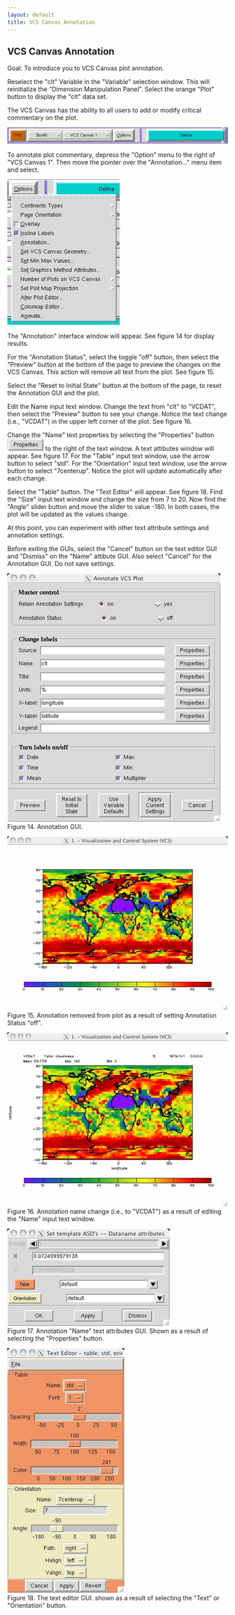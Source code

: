 ```yaml
---
layout: default
title: VCS Canvas Annotation 
---
```


##  VCS Canvas Annotation
Goal:  To introduce you to VCS Canvas plot annotation. 

Reselect the "clt" Variable in the "Variable" selection window. This will
reinitialize the "Dimension Manipulation Panel". Select the orange "Plot"
button to display the "clt" data set.

The VCS Canvas has the ability to all users to add or modify critical
commentary on the plot.

![Graphics_1](media/images/graphics_1)

To annotate plot commentary, depress the "Option" menu to the right of "VCS
Canvas 1". Then move the pointer over the "Annotation&#8230;" menu item and select.

![Graphics_9](media/images/graphics_9)

The "Annotation" interface window will appear. See figure 14 for display
results.

For the "Annotation Status", select the toggle "off" button, then select the
"Preview" button at the bottom of the page to preview the changes on the VCS
Canvas. This action will remove all text from the plot. See figure 15.  

Select the "Reset to Initial State" button at the bottom of the page, to reset
the Annotation GUI and the plot.  

Edit the Name input text window. Change the text from "clt" to "VCDAT", then
select the "Preview" button to see your change. Notice the text change (i.e.,
"VCDAT") in the upper left corner of the plot. See figure 16.  

Change the "Name" text properties by selecting the "Properties" button
![Graphics_13](media/images/graphics_13) to the right of the text window. A text
attibutes window will appear. See figure 17. For the "Table" input text
window, use the arrow button to select "std". For the "Orientation" input text
window, use the arrow button to select "7centerup". Notice the plot will
update automatically after each change.  

Select the "Table" button. The "Text Editor" will appear. See figure 18. Find
the "Size" input text window and change the size from 7 to 20. Now find the
"Angle" slider button and move the slider to value -180. In both cases, the
plot will be updated as the values change.  

At this point, you can experiment with other text attribute settings and
annotation settings.  

Before exiting the GUIs, select the "Cancel" button on the text editor GUI and
"Dismiss" on the "Name" attibute GUI. Also select "Cancel" for the Annotation
GUI. Do not save settings.  

![Graphics_10](media/images/graphics_10)  
Figure 14. Annotation GUI.  

![Graphics_11](media/images/graphics_11)  
Figure 15. Annotation removed from plot as a result of setting Annotation
Status "off".  

![Graphics_12](media/images/graphics_12)  
Figure 16. Annotation name change (i.e., to "VCDAT") as a result of editing
the "Name" input text window.  

![Graphics_14](media/images/graphics_14)  
Figure 17. Annotation "Name" text attributes GUI. Shown as a result of
selecting the "Properties" button.  

![Graphics_15](media/images/graphics_15)  
Figure 18. The text editor GUI. shown as a result of selecting the "Text" or
"Orientation" button.  
